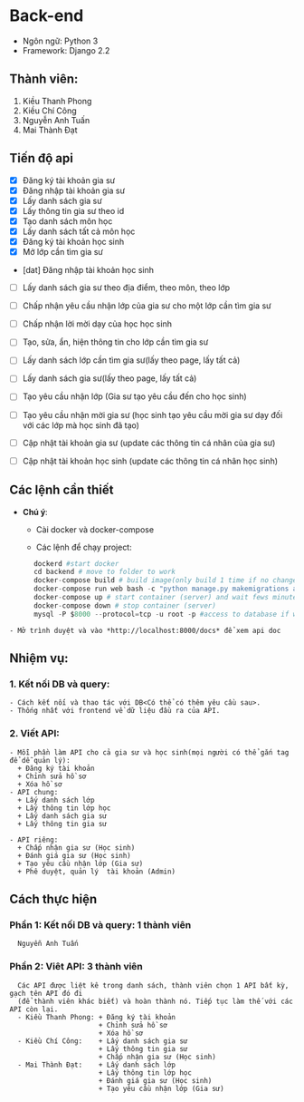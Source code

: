 # Back-end

- Ngôn ngữ: Python 3
- Framework: Django 2.2

## Thành viên:
  1. Kiều Thanh Phong
  2. Kiều Chí Công
  3. Nguyễn Anh Tuấn
  4. Mai Thành Đạt

## Tiến độ api

- [x] Đăng ký tài khoản gia sư
- [x] Đăng nhập tài khoản gia sư
- [x] Lấy danh sách gia sư
- [x] Lấy thông tin gia sư theo id
- [x] Tạo danh sách môn học
- [x] Lấy danh sách tất cả môn học
- [x] Đăng ký tài khoản học sinh
- [x] Mở lớp cần tìm gia sư
- [dat] Đăng nhập tài khoản học sinh
- [ ] Lấy danh sách gia sư theo địa điểm, theo môn, theo lớp
- [ ] Chấp nhận yêu cầu nhận lớp của gia sư cho một lớp cần tìm gia sư
- [ ] Chấp nhận lời mời dạy của học học sinh
- [ ] Tạo, sửa, ẩn, hiện thông tin cho lớp cần tìm gia sư
- [ ] Lấy danh sách lớp cần tìm gia sư(lấy theo page, lấy tất cả)
- [ ] Lấy danh sách gia sư(lấy theo page, lấy tất cả)
- [ ] Tạo yêu cầu nhận lớp (Gia sư tạo yêu cầu đến cho học sinh)
- [ ] Tạo yêu cầu nhận mời gia sư (học sinh tạo yêu cầu mời gia sư dạy đối với các lớp mà học sinh đã tạo)
- [ ] Cập nhật tài khoản gia sư (update các thông tin cá nhân của gia sư)
- [ ] Cập nhật tài khoản học sinh (update các thông tin cá nhân học sinh)




## Các lệnh cần thiết 
  - **Chú ý**: 
    - Cài docker và docker-compose

    - Các lệnh để chạy project:
  ```python
        dockerd #start docker
        cd backend # move to folder to work 
        docker-compose build # build image(only build 1 time if no change in docker-compose))
        docker-compose run web bash -c "python manage.py makemigrations app && python manage.py migrate" #migrate database
        docker-compose up # start container (server) and wait fews minutes 
        docker-compose down # stop container (server) 
        mysql -P $8000 --protocol=tcp -u root -p #access to database if want(password is password)
  ```
    - Mở trình duyệt và vào *http://localhost:8000/docs* để xem api doc

## Nhiệm vụ:
  ### 1. Kết nối DB và query:
    - Cách kết nối và thao tác với DB<Có thể có thêm yêu cầu sau>.
    - Thống nhất với frontend về dữ liệu đầu ra của API.
  ### 2. Viết API:
    - Mỗi phần làm API cho cả gia sư và học sinh(mọi người có thể gắn tag để dễ quản lý):
      + Đăng ký tài khoản
      + Chỉnh sửa hồ sơ
      + Xóa hồ sơ
    - API chung:
      + Lấy danh sách lớp
      + Lấy thông tin lớp học
      + Lấy danh sách gia sư
      + Lấy thông tin gia sư

    - API riêng:
      + Chấp nhận gia sư (Học sinh)
      + Đánh giá gia sư (Học sinh)
      + Tạo yêu cầu nhận lớp (Gia sư)
      + Phê duyệt, quản lý  tài khoản (Admin)

## Cách thực hiện
   

   ### Phần 1: Kết nối DB và query: 1 thành viên
      Nguyễn Anh Tuấn
   ### Phần 2: Viêt API: 3 thành viên
      Các API được liệt kê trong danh sách, thành viên chọn 1 API bất kỳ, gạch tên API đó đi 
      (để thành viên khác biết) và hoàn thành nó. Tiếp tục làm thế với các API còn lại.
      - Kiều Thanh Phong: + Đăng ký tài khoản
                          + Chỉnh sửa hồ sơ
                          + Xóa hồ sơ
      - Kiều Chí Công:    + Lấy danh sách gia sư
                          + Lấy thông tin gia sư
                          + Chấp nhận gia sư (Học sinh)
      - Mai Thành Đạt:    + Lấy danh sách lớp
                          + Lấy thông tin lớp học
                          + Đánh giá gia sư (Học sinh)
                          + Tạo yêu cầu nhận lớp (Gia sư)




